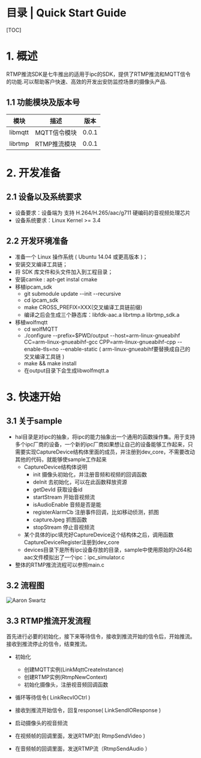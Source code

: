 # 目录 | Quick Start Guide

[TOC]

# 1. 概述

RTMP推流SDK是七牛推出的适用于ipc的SDK，提供了RTMP推流和MQTT信令的功能.可以帮助客户快速、高效的开发出安防监控场景的摄像头产品.

## 1.1 功能模块及版本号
| 模块 | 描述 | 版本 |
|---|---|---|
| libmqtt | MQTT信令模块 | 0.0.1 |
| librtmp | RTMP推流模块 | 0.0.1 |

# 2. 开发准备

## 2.1 设备以及系统要求
- 设备要求：设备端为 支持 H.264/H.265/aac/g711 硬编码的音视频处理芯片
- 设备系统要求：Linux Kernel >= 3.4

## 2.2 开发环境准备
- 准备一个 Linux 操作系统 ( Ubuntu 14.04 或更高版本 )；
- 安装交叉编译工具链；
- 将 SDK 库文件和头文件加入到工程目录；
- 安装camke : apt-get instal cmake
- 移植ipcam_sdk 
	- git submodule update --init --recursive
	- cd ipcam_sdk
	- make CROSS_PREFIX=XXX(交叉编译工具链前缀)
	- 编译之后会生成三个静态库：libfdk-aac.a librtmp.a librtmp_sdk.a
- 移植wolfmqtt
   - cd wolfMQTT
   - ./configure --prefix=$PWD/output --host=arm-linux-gnueabihf CC=arm-linux-gnueabihf-gcc CPP=arm-linux-gnueabihf-cpp  --enable-tls=no --enable-static ( arm-linux-gnueabihf要替换成自己的交叉编译工具链 )
   - make && make install
   - 在output目录下会生成libwolfmqtt.a



# 3. 快速开始

## 3.1 关于sample
- hal目录是对ipc的抽象，将ipc的能力抽象出一个通用的函数操作集。用于支持多个ipc厂商的设备，一个新的ipc厂商如果想让自己的设备能够工作起来，只需要实现CaptureDevice结构体里面的成员，并注册到dev_core，不需要改动其他的代码，就能够使sample工作起来
	- CaptureDevice结构体说明
		- init 摄像头初始化，并注册音频和视频的回调函数
		- deInit 去初始化，可以在此函数释放资源
		- getDevId 获取设备id
		- startStream 开始音视频流
		- isAudioEnable 音频是否是能
		- registerAlarmCb 注册事件回调，比如移动侦测，抓图
		- captureJpeg 抓图函数
		- stopStream 停止音视频流
	- 某个具体的ipc填充好CaptureDevice这个结构体之后，调用函数CaptureDeviceRegister注册到dev_core
	- devices目录下是所有ipc设备存放的目录，sample中使用原始的h264和aac文件模拟出了一个ipc：ipc_simulator.c
- 整体的RTMP推流流程可以参照main.c

## 3.2 流程图
![Aaron Swartz](https://raw.githubusercontent.com/felix-001/ipc-stream/master/doc/Untitled%20Diagram-Page-1.png)

## 3.3  RTMP推流开发流程
首先进行必要的初始化，接下来等待信令，接收到推流开始的信令后，开始推流。接收到推流停止的信令，结束推流。


- 初始化 

    - 创建MQTT实例(LinkMqttCreateInstance)
    - 创建RTMP实例(RtmpNewContext)
    - 初始化摄像头，注册视音频回调函数
    
- 循环等待信令( LinkRecvIOCtrl )
- 接收到推流开始信令，回复response( LinkSendIOResponse )
- 启动摄像头的视音频流
- 在视频帧的回调里面，发送RTMP流( RtmpSendVideo )
- 在音频帧的回调里面，发送RTMP流（RtmpSendAudio ）


